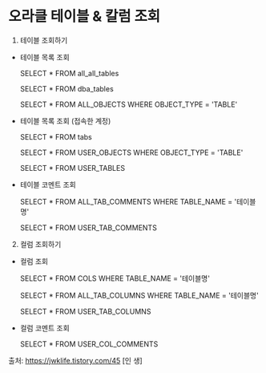 # 오라클 테이블 & 칼럼 조회

1. 테이블 조회하기


  - 테이블 목록 조회

     SELECT * FROM all_all_tables

     SELECT * FROM dba_tables

     SELECT * FROM ALL_OBJECTS WHERE OBJECT_TYPE = 'TABLE'



  - 테이블 목록 조회 (접속한 계정)

     SELECT * FROM tabs

     SELECT * FROM USER_OBJECTS WHERE OBJECT_TYPE = 'TABLE'

     SELECT * FROM USER_TABLES



  - 테이블 코멘트 조회

     SELECT * FROM ALL_TAB_COMMENTS WHERE TABLE_NAME = '테이블명'

     SELECT * FROM USER_TAB_COMMENTS

 

2. 컬럼 조회하기


  - 컬럼 조회

     SELECT * FROM COLS WHERE TABLE_NAME = '테이블명'

     SELECT * FROM ALL_TAB_COLUMNS WHERE TABLE_NAME = '테이블명'

     SELECT * FROM USER_TAB_COLUMNS



  - 컬럼 코멘트 조회

     SELECT * FROM USER_COL_COMMENTS



출처: https://jwklife.tistory.com/45 [인 생]
